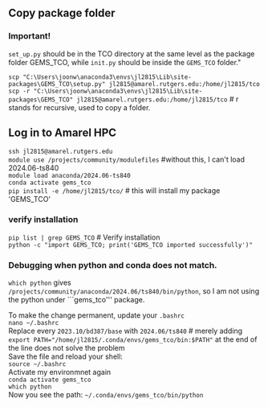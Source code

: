 ## Copy package folder

### Important!
```set_up.py``` should be in the TCO directory at the same level as the package folder GEMS_TCO, while ```init.py``` should be inside the ```GEMS_TCO``` folder."

```scp "C:\Users\joonw\anaconda3\envs\jl2815\Lib\site-packages\GEMS_TCO\setup.py" jl2815@amarel.rutgers.edu:/home/jl2815/tco```          
```scp -r "C:\Users\joonw\anaconda3\envs\jl2815\Lib\site-packages\GEMS_TCO" jl2815@amarel.rutgers.edu:/home/jl2815/tco```            # r stands for recursive, used to copy a folder.          


## Log in to Amarel HPC

```ssh jl2815@amarel.rutgers.edu```      
```module use /projects/community/modulefiles```  #without this, I can't load 2024.06-ts840         
```module load anaconda/2024.06-ts840```        
```conda activate gems_tco```       
```pip install -e /home/jl2815/tco/```     # this will install my package 'GEMS_TCO'       

### verify installation          
  
```pip list | grep GEMS_TCO```           # Verify installation        
```python -c "import GEMS_TCO; print('GEMS_TCO imported successfully')"```   

### Debugging when python and conda does not match.    
```which python``` gives ```/projects/community/anaconda/2024.06/ts840/bin/python```, so I am not using the python under ```gems_tco''' package.    
  
To make the change permanent, update your ```.bashrc```  
```nano ~/.bashrc```   
Replace every ```2023.10/bd387/base``` with ```2024.06/ts840```          # merely adding ```export PATH="/home/jl2815/.conda/envs/gems_tco/bin:$PATH"```  at the end of the line does not solve the problem   
Save the file and reload your shell:         
```source ~/.bashrc```        
Activate my environmnet again    
```conda activate gems_tco```   
```which python```    
Now you see the path: ```~/.conda/envs/gems_tco/bin/python```
